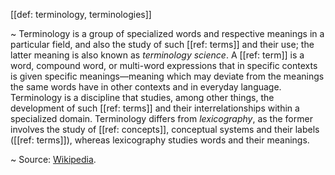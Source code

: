 [[def: terminology, terminologies]]

~ Terminology is a group of specialized words and respective meanings in a particular field, and also the study of such [[ref: terms]] and their use; the latter meaning is also known as *terminology science*. A [[ref: term]] is a word, compound word, or multi-word expressions that in specific contexts is given specific meanings—meaning which may deviate from the meanings the same words have in other contexts and in everyday language. Terminology is a discipline that studies, among other things, the development of such [[ref: terms]] and their interrelationships within a specialized domain. Terminology differs from *lexicography*, as the former involves the study of [[ref: concepts]], conceptual systems and their labels ([[ref: terms]]), whereas lexicography studies words and their meanings.

~ Source: [Wikipedia](https://en.wikipedia.org/wiki/Terminology).
